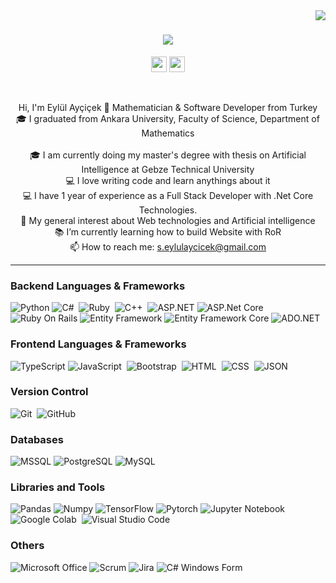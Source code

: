 <img align="right" src="https://visitor-badge.laobi.icu/badge?page_id=zumrudu-anka.zumrudu-anka">

<h1 align="center">
  <a href="https://git.io/typing-svg">
    <img src="https://readme-typing-svg.herokuapp.com/?lines=Hello,+There!+👋;+This+is+Eylül+AYÇİÇEK...;Nice+to+meet+you!&center=true&size=30">
  </a>
</h1>

<p align="center">
   <a href="https://www.linkedin.com/in/eylül-ayçiçek/"><img src="https://img.shields.io/badge/linkedin-%230077B5.svg?&style=for-the-badge&logo=linkedin&logoColor=white" height=25></a> 
    <a href="https://medium.com/@s.eylulaycicek">
        <img src="https://img.shields.io/badge/Medium-%230077B5.svg?&style=for-the-badge&logo=medium&logoColor=black" height=25>
    </a> 
</p>

<br>
<p align="center">
  Hi, I'm Eylül Ayçiçek 👋 Mathematician & Software Developer from Turkey
  <br>
  🎓 I graduated from Ankara University, Faculty of Science, Department of Mathematics
  <br>
   <br>
  🎓 I am currently doing my master's degree with thesis on Artificial Intelligence at Gebze Technical University
  <br>
  💻 I love writing code and learn anythings about it
  <br>
	💻 I have 1 year of experience as a Full Stack Developer with .Net Core Technologies.
	<br>
	👀 My general interest about Web technologies and Artificial intelligence
  <br>
  📚 I’m currently learning how to build Website with RoR
  <br>
  📫 How to reach me: <a href="mailto: s.eylulaycicek@gmail.com"> s.eylulaycicek@gmail.com</a>
</p>

<hr>

### Backend Languages & Frameworks

![Python](https://img.shields.io/badge/-Python-000?&logo=Python)
![C#](https://img.shields.io/badge/c%23-%2305122A?style=flat&logo=c-sharp)&nbsp;
![Ruby](https://img.shields.io/badge/-Ruby-05122A?style=flat&logo=ruby)&nbsp;
![C++](https://img.shields.io/badge/-C++-05122A?style=flat&logo=C%2B%2B&logoColor=00599C)&nbsp;
![ASP.NET](https://img.shields.io/badge/ASP.NET-%2305122A?style=flat&logo=.net)
![ASP.Net Core](https://img.shields.io/badge/ASP.Net%20Core-%2305122A?style=flat&logo=.net)
![Ruby On Rails](https://img.shields.io/badge/Ruby%20On%20Rails-%23CC0000?style=flat&logo=ruby-on-rails)
![Entity Framework](https://img.shields.io/badge/Entity%20Framework-%2305122A?style=flat&logo=.net)
![Entity Framework Core](https://img.shields.io/badge/Entity%20Framework%20Core-%2305122A?style=flat&logo=.net)
![ADO.NET](https://img.shields.io/badge/ADO.NET-%2305122A?style=flat&logo=.net)


### Frontend Languages & Frameworks

![TypeScript](https://img.shields.io/badge/-TypeScript-000?&logo=TypeScript)
![JavaScript](https://img.shields.io/badge/-JavaScript-05122A?style=flat&logo=javascript)&nbsp;
![Bootstrap](https://img.shields.io/badge/-Bootstrap-05122A?style=flat&logo=bootstrap&logoColor=563D7C)&nbsp;
![HTML](https://img.shields.io/badge/-HTML-05122A?style=flat&logo=HTML5)&nbsp;
![CSS](https://img.shields.io/badge/-CSS-05122A?style=flat&logo=CSS3&logoColor=1572B6)&nbsp;
![JSON](https://img.shields.io/badge/-JSON-05122A?style=flat&logo=json&logoColor=000000)&nbsp;


### Version Control
![Git](https://img.shields.io/badge/-Git-05122A?style=flat&logo=git)&nbsp;
![GitHub](https://img.shields.io/badge/-GitHub-05122A?style=flat&logo=github)&nbsp;

### Databases
![MSSQL](https://img.shields.io/badge/-SQL-000?&logo=MsSQL)
![PostgreSQL](https://img.shields.io/badge/-PostgreSQL-336791?style=flat-square&logo=postgresql)
![MySQL](https://img.shields.io/badge/-MySQL-05122A?style=flat&logo=mysql&logoColor=4479A1)&nbsp;

### Libraries and Tools
![Pandas](https://img.shields.io/badge/-Pandas-000?&logo=pandas)
![Numpy](https://img.shields.io/badge/-Numpy-000?&logo=numpy)
![TensorFlow](https://img.shields.io/badge/-TensorFlow-000?&logo=TensorFlow)
![Pytorch](https://img.shields.io/badge/-Pytorch-000?&logo=PyTorch)
![Jupyter Notebook](https://img.shields.io/badge/-Jupyter%20Notebook-05122A?style=flat&logo=jupyter&logoColor=F37626)&nbsp;
![Google Colab](https://img.shields.io/badge/-Google%20Colab-05122A?style=flat&logo=google-colab&logoColor=F9AB00)&nbsp;
![Visual Studio Code](https://img.shields.io/badge/-Visual%20Studio%20Code-05122A?style=flat&logo=visual-studio-code&logoColor=007ACC)&nbsp;

### Others
![Microsoft Office](https://img.shields.io/badge/-Microsoft%20Office-05122A?style=flat&logo=microsoft-office)
![Scrum](https://img.shields.io/badge/-Scrum-05122A?style=flat&logo=scrum)
![Jira](https://img.shields.io/badge/-Jira-05122A?style=flat&logo=jira)
![C# Windows Form](https://img.shields.io/badge/-C%23%20Windows%20Form-05122A?style=flat&logo=c-sharp)
